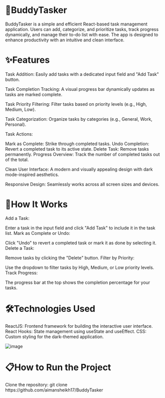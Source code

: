 <h1>🎯BuddyTasker</h1>
BuddyTasker is a simple and efficient React-based task management application. Users can add, categorize, and prioritize tasks, track progress dynamically, and manage their to-do list with ease. The app is designed to enhance productivity with an intuitive and clean interface.

<h1>✨Features</h1>
Task Addition:
Easily add tasks with a dedicated input field and "Add Task" button.

Task Completion Tracking:
A visual progress bar dynamically updates as tasks are marked complete.

Task Priority Filtering:
Filter tasks based on priority levels (e.g., High, Medium, Low).

Task Categorization:
Organize tasks by categories (e.g., General, Work, Personal).

Task Actions:

Mark as Complete: Strike through completed tasks.
Undo Completion: Revert a completed task to its active state.
Delete Task: Remove tasks permanently.
Progress Overview:
Track the number of completed tasks out of the total.

Clean User Interface:
A modern and visually appealing design with dark mode-inspired aesthetics.

Responsive Design:
Seamlessly works across all screen sizes and devices.

<h1>🚀How It Works</h1>
Add a Task:

Enter a task in the input field and click "Add Task" to include it in the task list.
Mark as Complete or Undo:

Click "Undo" to revert a completed task or mark it as done by selecting it.
Delete a Task:

Remove tasks by clicking the "Delete" button.
Filter by Priority:

Use the dropdown to filter tasks by High, Medium, or Low priority levels.
Track Progress:

The progress bar at the top shows the completion percentage for your tasks.
<h1>🛠️Technologies Used</h1>
ReactJS: Frontend framework for building the interactive user interface.
React Hooks: State management using useState and useEffect.
CSS: Custom styling for the dark-themed application.

![image](https://github.com/user-attachments/assets/b74d38a0-cfed-4954-82e6-3c386ee63fc5)

<h1>📋How to Run the Project</h1>
Clone the repository:
git clone https://github.com/aimansheikh17/BuddyTasker
